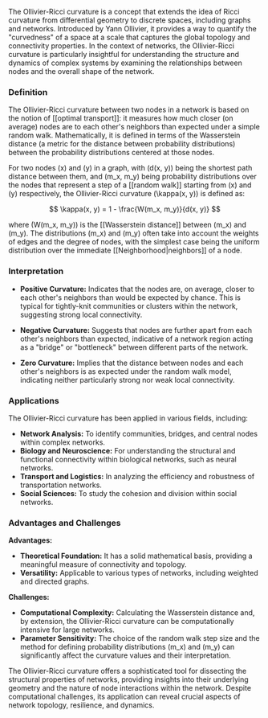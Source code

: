 The Ollivier-Ricci curvature is a concept that extends the idea of Ricci curvature from differential geometry to discrete spaces, including graphs and networks. Introduced by Yann Ollivier, it provides a way to quantify the "curvedness" of a space at a scale that captures the global topology and connectivity properties. In the context of networks, the Ollivier-Ricci curvature is particularly insightful for understanding the structure and dynamics of complex systems by examining the relationships between nodes and the overall shape of the network.

### Definition

The Ollivier-Ricci curvature between two nodes in a network is based on the notion of [[optimal transport]]: it measures how much closer (on average) nodes are to each other's neighbors than expected under a simple random walk. Mathematically, it is defined in terms of the Wasserstein distance (a metric for the distance between probability distributions) between the probability distributions centered at those nodes.

For two nodes \(x\) and \(y\) in a graph, with \(d(x, y)\) being the shortest path distance between them, and \(m_x, m_y\) being probability distributions over the nodes that represent a step of a [[random walk]] starting from \(x\) and \(y\) respectively, the Ollivier-Ricci curvature \(\kappa(x, y)\) is defined as:

$$
\kappa(x, y) = 1 - \frac{W(m_x, m_y)}{d(x, y)}
$$

where \(W(m_x, m_y)\) is the [[Wasserstein distance]] between \(m_x\) and \(m_y\). The distributions \(m_x\) and \(m_y\) often take into account the weights of edges and the degree of nodes, with the simplest case being the uniform distribution over the immediate [[Neighborhood|neighbors]] of a node.

### Interpretation

- **Positive Curvature:** Indicates that the nodes are, on average, closer to each other's neighbors than would be expected by chance. This is typical for tightly-knit communities or clusters within the network, suggesting strong local connectivity.

- **Negative Curvature:** Suggests that nodes are further apart from each other's neighbors than expected, indicative of a network region acting as a "bridge" or "bottleneck" between different parts of the network.

- **Zero Curvature:** Implies that the distance between nodes and each other's neighbors is as expected under the random walk model, indicating neither particularly strong nor weak local connectivity.

### Applications

The Ollivier-Ricci curvature has been applied in various fields, including:
- **Network Analysis:** To identify communities, bridges, and central nodes within complex networks.
- **Biology and Neuroscience:** For understanding the structural and functional connectivity within biological networks, such as neural networks.
- **Transport and Logistics:** In analyzing the efficiency and robustness of transportation networks.
- **Social Sciences:** To study the cohesion and division within social networks.

### Advantages and Challenges

**Advantages:**
- **Theoretical Foundation:** It has a solid mathematical basis, providing a meaningful measure of connectivity and topology.
- **Versatility:** Applicable to various types of networks, including weighted and directed graphs.

**Challenges:**
- **Computational Complexity:** Calculating the Wasserstein distance and, by extension, the Ollivier-Ricci curvature can be computationally intensive for large networks.
- **Parameter Sensitivity:** The choice of the random walk step size and the method for defining probability distributions \(m_x\) and \(m_y\) can significantly affect the curvature values and their interpretation.

The Ollivier-Ricci curvature offers a sophisticated tool for dissecting the structural properties of networks, providing insights into their underlying geometry and the nature of node interactions within the network. Despite computational challenges, its application can reveal crucial aspects of network topology, resilience, and dynamics.